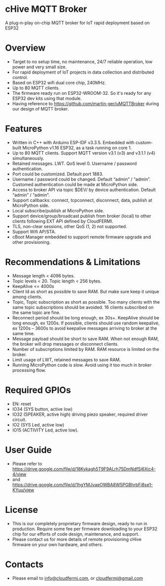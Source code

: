 # cHive MQTT Broker
A plug-n-play on-chip MQTT broker for IoT rapid deployment based on ESP32
# Overview
- Target to no setup time, no maintenance, 24/7 reliable operation, low power and very small size.
- For rapid deployment of IoT projects in data collection and distributed control.
- Based on ESP32 wifi dual core chip, 240MHz.
- Up to 80 MQTT clients.
- The firmware ready run on ESP32-WROOM-32. So it's ready for any ESP32 dev kits using that module.
- Having reference to https://github.com/martin-ger/uMQTTBroker during our design of MQTT broker.
# Features
- Written in C++ with Arduino ESP-IDF v3.3.5. Embedded with custom-built MicroPython v1.16 ESP32, as a task running on core 1.
- Up to 80 MQTT clients. Support MQTT version v3.1 (v3) and v3.1.1 (v4) simultaneously.
- Retained messages. LWT. QoS level 0. Username / password authentication.
- Port could be customized. Default port 1883.
- Username / password could be changed. Default “admin” / “admin”. Customed authentication could be
made at MicroPython side.
- Access to broker API via topic $DEV/ by device authentication. Default “admin” / “admin”.
- Support callbacks: connect, tcpconnect, disconnect, data, publish at MicroPython side.
- Local subscribe/publish at MicroPython side.
- Support device/group/broadcast publish from broker (local) to other clients following EXT API defined by
CloudFERMI.
- TLS, non-clear sessions, other QoS (1, 2) not supported.
- Support Wifi AP/STA.
- cBoot Manager embedded to support remote firmware upgrade and other provisioning.
# Recommendations & Limitations
- Message length < 4096 bytes.
- Topic levels < 20. Topic length < 256 bytes.
- KeepAlive <= 4000s
- Client Id as short as possible to save RAM. But make sure keep it unique among clients.
- Topic, Topic subscription as short as possible. Too many clients with the same topic subscriptions should
be avoided. 16 clients subscribed on the same topic are fine.
- Reconnect period should be long enough, ex 30s+. KeepAlive should be long enough, ex 1200s. If possible,
clients should use random keepalive, ex 1200s – 3600s to avoid keepalive messages arriving to broker at
the same time.
- Message payload should be short to save RAM. When not enough RAM, the broker will drop messages or
disconnect clients.
- Number of subscriptions limited by RAM. RAM resource is limited on the broker.
- Limit usage of LWT, retained messages to save RAM.
- Running MicroPython code is slow. Avoid using it too much in broker processing flow.
# Required GPIOs
- EN: reset
- IO34 (SYS button, active low)
- IO32 (SPEAKER, active high) driving piezo speaker, required driver circuit. 
- IO2 (SYS Led, active low)
- IO15 (ACTIVITY Led, active low).
# User Guide
- Please refer to https://drive.google.com/file/d/18Kykagh5T9F9ALrh75DmNdfSj6Xic4-4/view
- and https://drive.google.com/file/d/1hgYMJvaeOWBA8W5PGBhrbFi8se1-KYuu/view
# License
- This is our completely proprietary firmware design, ready to run in production. Require some fee per firmware downloading to your ESP32 chip for our efforts of code design, maintenance, and support.
- Please contact us for more details of remote provisioning cHive firmware on your own hardware, and others.
# Contacts
- Please email to info@cloudfermi.com, or cloudfermi@gmail.com
